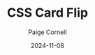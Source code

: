 ---
title: CSS Card Flip
author: Paige Cornell
date: 2024-11-08
tags: ['post']
image:
imageAlt: "CSS Card Flip."
description: We created  a CSS card that flips upon hovering. 

---